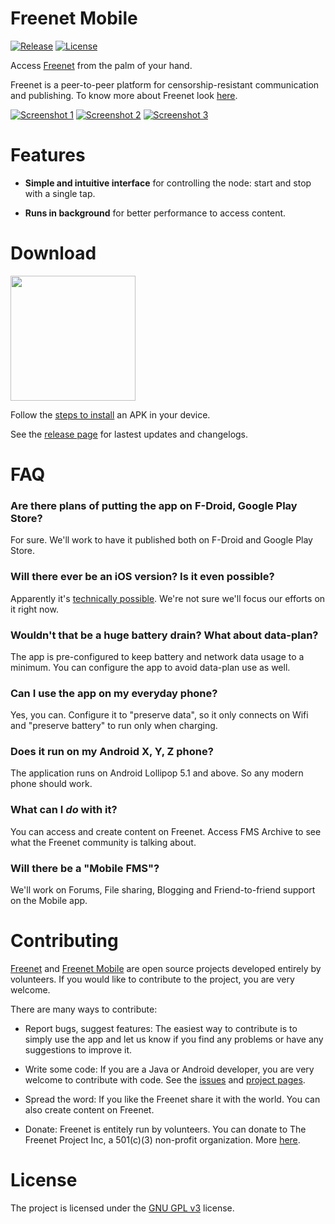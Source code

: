 # Freenet Mobile
[![Release](https://img.shields.io/github/v/release/freenet-mobile/app)][5] [![License](https://img.shields.io/github/license/freenet-mobile/app)][2]

Access [Freenet][7] from the palm of your hand.

Freenet is a peer-to-peer platform for censorship-resistant communication and publishing. To know more about Freenet look [here][about-freenet].

[![Screenshot 1][screen1thumb]][screen1] [![Screenshot 2][screen2thumb]][screen2] [![Screenshot 3][screen3thumb]][screen3]

# Features

- **Simple and intuitive interface** for controlling the node: start and stop with a single tap.

- **Runs in background** for better performance to access content.

# Download

<a href="https://github.com/freenet-mobile/app/releases/download/v0.2.2-beta/freenet-mobile-v0.2.2-beta-release.apk" alt="Download APK">
    <img src="./docs/apk-file-format-symbol.png" width="200">
</a>

Follow the [steps to install][6] an APK in your device.

See the [release page][5] for lastest updates and changelogs.

# FAQ

### Are there plans of putting the app on F-Droid, Google Play Store?

For sure. We'll work to have it published both on F-Droid and Google Play Store.

### Will there ever be an iOS version? Is it even possible?

Apparently it's [technically possible](https://multi-os-engine.org/). We're not sure we'll focus our efforts on it right now.

### Wouldn't that be a huge battery drain? What about data-plan?

The app is pre-configured to keep battery and network data usage to a minimum. You can configure the app to avoid data-plan use as well.

### Can I use the app on my everyday phone?

Yes, you can. Configure it to "preserve data", so it only connects on Wifi and "preserve battery" to run only when charging.

### Does it run on my Android X, Y, Z phone?

The application runs on Android Lollipop 5.1 and above. So any modern phone should work.

### What can I _do_ with it?

You can access and create content on Freenet. Access FMS Archive to see what the Freenet community is talking about.

### Will there be a "Mobile FMS"?

We'll work on Forums, File sharing, Blogging and Friend-to-friend support on the Mobile app.

# Contributing

[Freenet][3] and [Freenet Mobile][1] are open source projects developed entirely by volunteers. If you would like to contribute to the project, you are very welcome.

There are many ways to contribute:

- Report bugs, suggest features: The easiest way to contribute is to simply use the app and let us know if you find any problems or have any suggestions to improve it.

- Write some code: If you are a Java or Android developer, you are very welcome to contribute with code. See the [issues][4] and [project pages][1].

- Spread the word: If you like the Freenet share it with the world. You can also create content on Freenet.

- Donate: Freenet is entitely run by volunteers. You can donate to The Freenet Project Inc, a 501(c)(3) non-profit organization. More [here][donate].

# License

The project is licensed under the [GNU GPL v3][2] license.

  [1]: https://github.com/freenet-mobile/app/projects/1
  [2]: http://www.gnu.org/licenses/gpl.html
  [3]: https://github.com/freenet
  [4]: https://github.com/freenet-mobile/app/issues
  [5]: https://github.com/freenet-mobile/app/releases
  [6]: https://www.lifewire.com/install-apk-on-android-4177185
  [7]: https://freenetproject.org/
  [donate]: https://freenetproject.org/pages/donate.html
  [about-freenet]: https://freenetproject.org/pages/about.html
  [screen1]: docs/screenshot_1.png
  [screen1thumb]:  docs/screenshot_1_thumb.png
  [screen2]: docs/screenshot_2.png
  [screen2thumb]:  docs/screenshot_2_thumb.png
  [screen3]: docs/screenshot_3.png
  [screen3thumb]:  docs/screenshot_3_thumb.png
